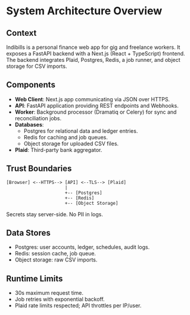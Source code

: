 # System Architecture Overview

## Context
Indibills is a personal finance web app for gig and freelance workers. It exposes a FastAPI backend with a Next.js (React + TypeScript) frontend. The backend integrates Plaid, Postgres, Redis, a job runner, and object storage for CSV imports.

## Components
- **Web Client**: Next.js app communicating via JSON over HTTPS.
- **API**: FastAPI application providing REST endpoints and Webhooks.
- **Worker**: Background processor (Dramatiq or Celery) for sync and reconciliation jobs.
- **Databases**:
  - Postgres for relational data and ledger entries.
  - Redis for caching and job queues.
  - Object storage for uploaded CSV files.
- **Plaid**: Third-party bank aggregator.

## Trust Boundaries
```
[Browser] <--HTTPS--> [API] <--TLS--> [Plaid]
                      |
                      +-- [Postgres]
                      +-- [Redis]
                      +-- [Object Storage]
```
Secrets stay server-side. No PII in logs.

## Data Stores
- Postgres: user accounts, ledger, schedules, audit logs.
- Redis: session cache, job queue.
- Object storage: raw CSV imports.

## Runtime Limits
- 30s maximum request time.
- Job retries with exponential backoff.
- Plaid rate limits respected; API throttles per IP/user.

